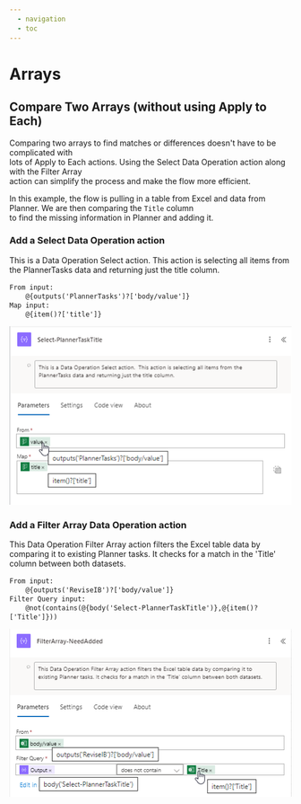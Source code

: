 ```yaml
---
  - navigation
  - toc
---
```


# Arrays

## Compare Two Arrays (without using Apply to Each)

Comparing two arrays to find matches or differences doesn't have to be complicated with<br>
lots of Apply to Each actions.  Using the Select Data Operation action along with the Filter Array<br>
action can simplify the process and make the flow more efficient.

In this example, the flow is pulling in a table from Excel and data from Planner.  We are then comparing the `Title` column<br>
to find the missing information in Planner and adding it.

### Add a Select Data Operation action

This is a Data Operation Select action.  This action is selecting all items from the PlannerTasks data and returning just the title column.  

``` powerautomate
From input:
    @{outputs('PlannerTasks')?['body/value']}
Map input:
    @{item()?['title']}
```

![Select Action](../../assets/img/powerautomate/arrays-select-action.png)

### Add a Filter Array Data Operation action

This Data Operation Filter Array action filters the Excel table data by comparing it to existing Planner tasks. It checks for a match in the 'Title' column between both datasets.

``` powerautomate
From input:
    @{outputs('ReviseIB')?['body/value']}
Filter Query input:
    @not(contains(@{body('Select-PlannerTaskTitle')},@{item()?['Title']}))
```

![Filter Array](../../assets/img/powerautomate/arrays-filter-array-action.png)
